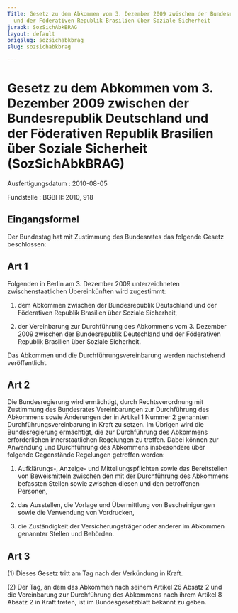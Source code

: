 ```yaml
---
Title: Gesetz zu dem Abkommen vom 3. Dezember 2009 zwischen der Bundesrepublik Deutschland
  und der Föderativen Republik Brasilien über Soziale Sicherheit
jurabk: SozSichAbkBRAG
layout: default
origslug: sozsichabkbrag
slug: sozsichabkbrag

---
```


# Gesetz zu dem Abkommen vom 3. Dezember 2009 zwischen der Bundesrepublik Deutschland und der Föderativen Republik Brasilien über Soziale Sicherheit (SozSichAbkBRAG)

Ausfertigungsdatum
:   2010-08-05

Fundstelle
:   BGBl II: 2010, 918


## Eingangsformel

Der Bundestag hat mit Zustimmung des Bundesrates das folgende Gesetz beschlossen:


## Art 1

Folgenden in Berlin am 3. Dezember 2009 unterzeichneten zwischenstaatlichen Übereinkünften wird zugestimmt:

1.  dem Abkommen zwischen der Bundesrepublik Deutschland und der Föderativen Republik Brasilien über Soziale Sicherheit,


2.  der Vereinbarung zur Durchführung des Abkommens vom 3. Dezember 2009 zwischen der Bundesrepublik Deutschland und der Föderativen Republik Brasilien über Soziale Sicherheit.



Das Abkommen und die Durchführungsvereinbarung werden nachstehend veröffentlicht.


## Art 2

Die Bundesregierung wird ermächtigt, durch Rechtsverordnung mit Zustimmung des Bundesrates Vereinbarungen zur Durchführung des Abkommens sowie Änderungen der in Artikel 1 Nummer 2 genannten Durchführungsvereinbarung in Kraft zu setzen. Im Übrigen wird die Bundesregierung ermächtigt, die zur Durchführung des Abkommens erforderlichen innerstaatlichen Regelungen zu treffen. Dabei können zur Anwendung und Durchführung des Abkommens insbesondere über folgende Gegenstände Regelungen getroffen werden:

1.  Aufklärungs-, Anzeige- und Mitteilungspflichten sowie das Bereitstellen von Beweismitteln zwischen den mit der Durchführung des Abkommens befassten Stellen sowie zwischen diesen und den betroffenen Personen,


2.  das Ausstellen, die Vorlage und Übermittlung von Bescheinigungen sowie die Verwendung von Vordrucken,


3.  die Zuständigkeit der Versicherungsträger oder anderer im Abkommen genannter Stellen und Behörden.





## Art 3

(1) Dieses Gesetz tritt am Tag nach der Verkündung in Kraft.

(2) Der Tag, an dem das Abkommen nach seinem Artikel 26 Absatz 2 und die Vereinbarung zur Durchführung des Abkommens nach ihrem Artikel 8 Absatz 2 in Kraft treten, ist im Bundesgesetzblatt bekannt zu geben.

